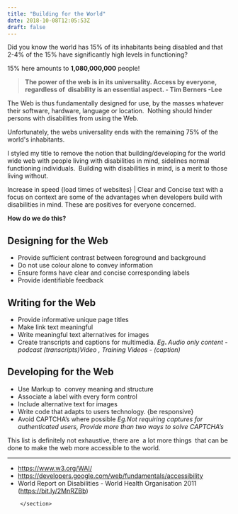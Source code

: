 ```yaml
---
title: "Building for the World"
date: 2018-10-08T12:05:53Z
draft: false
---
```


<section class="post-content">
            <p>Did you know the world has 15% of its inhabitants being disabled and that 2-4% of the 15% have significantly high levels in functioning?</p><p>15% here amounts to <strong>1,080,000,000</strong> people!</p><blockquote><strong>The power of the web is in its universality. Access by everyone, regardless of  disability is an essential aspect. - Tim Berners -Lee</strong></blockquote><p>The Web is thus fundamentally designed for use, by the masses whatever their software, hardware, language or location.  Nothing should hinder persons with disabilities from using the Web. </p><p>Unfortunately, the webs universality ends with the remaining 75% of the world's inhabitants. </p><p>I styled my title to remove the notion that building/developing for the world wide web with people living with disabilities in mind, sidelines normal functioning individuals.  Building with disabilities in mind, is a merit to those living without.</p><p>Increase in speed {load times of websites} | Clear and Concise text with a focus on context are some of the advantages when developers build with disabilities in mind. These are positives for everyone concerned. </p><p><strong>How do we do this?</strong></p><h2 id="designing-for-the-web">Designing for the Web</h2><ul><li>Provide sufficient contrast between foreground and background</li><li>Do not use colour alone to convey information</li><li>Ensure forms have clear and concise corresponding labels</li><li>Provide identifiable feedback</li></ul><h2 id="writing-for-the-web">Writing for the Web</h2><ul><li>Provide informative unique page titles</li><li>Make link text meaningful</li><li>Write meaningful text alternatives for images</li><li>Create transcripts and captions for multimedia. <strong> </strong><em>Eg</em><strong>. </strong><em>Audio only content - podcast (transcripts)Video , Training Videos - (caption)</em></li></ul><h2 id="developing-for-the-web">Developing for the Web</h2><ul><li>Use Markup to  convey meaning and structure</li><li>Associate a label with every form control</li><li>Include alternative text for images</li><li>Write code that adapts to users technology. {be responsive}</li><li>Avoid CAPTCHA’s where possible <em>Eg.Not requiring captures for authenticated users, Provide more than two ways to solve CAPTCHA’s</em></li></ul><p>This list is definitely not exhaustive, there are  a lot more things  that can be done to make the web more accessible to the world. </p><hr><ul>
<li><a href="https://www.w3.org/WAI/">https://www.w3.org/WAI/</a></li>
<li><a href="https://developers.google.com/web/fundamentals/accessibility">https://developers.google.com/web/fundamentals/accessibility</a></li>
<li>World Report on Disabilities -  World Health Organisation 2011 (<a href="https://bit.ly/2MnRZBb">https://bit.ly/2MnRZBb</a>)</li>
</ul>

        </section>